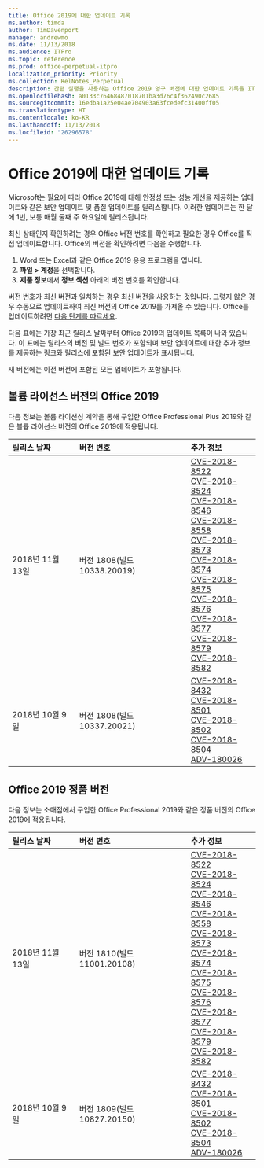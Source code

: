 ```yaml
---
title: Office 2019에 대한 업데이트 기록
ms.author: timda
author: TimDavenport
manager: andrewmo
ms.date: 11/13/2018
ms.audience: ITPro
ms.topic: reference
ms.prod: office-perpetual-itpro
localization_priority: Priority
ms.collection: RelNotes_Perpetual
description: 간편 실행을 사용하는 Office 2019 영구 버전에 대한 업데이트 기록을 IT 전문가에게 제공합니다.
ms.openlocfilehash: a0133c76468487018701ba3d76c4f362490c2685
ms.sourcegitcommit: 16edba1a25e04ae704903a63fcedefc31400ff05
ms.translationtype: HT
ms.contentlocale: ko-KR
ms.lasthandoff: 11/13/2018
ms.locfileid: "26296578"
---
```

# <a name="update-history-for-office-2019"></a>Office 2019에 대한 업데이트 기록

Microsoft는 필요에 따라 Office 2019에 대해 안정성 또는 성능 개선을 제공하는 업데이트와 같은 보안 업데이트 및 품질 업데이트를 릴리스합니다. 이러한 업데이트는 한 달에 1번, 보통 매월 둘째 주 화요일에 릴리스됩니다.

최신 상태인지 확인하려는 경우 Office 버전 번호를 확인하고 필요한 경우 Office를 직접 업데이트합니다. Office의 버전을 확인하려면 다음을 수행합니다.

  1.    Word 또는 Excel과 같은 Office 2019 응용 프로그램을 엽니다.
  2.    **파일 > 계정**을 선택합니다.
  3.    **제품 정보**에서 **정보 섹션** 아래의 버전 번호를 확인합니다.

버전 번호가 최신 버전과 일치하는 경우 최신 버전을 사용하는 것입니다. 그렇지 않은 경우 수동으로 업데이트하여 최신 버전의 Office 2019를 가져올 수 있습니다. Office를 업데이트하려면 [다음 단계를 따르세요](https://support.office.com/article/2ab296f3-7f03-43a2-8e50-46de917611c5).


다음 표에는 가장 최근 릴리스 날짜부터 Office 2019의 업데이트 목록이 나와 있습니다. 이 표에는 릴리스의 버전 및 빌드 번호가 포함되며 보안 업데이트에 대한 추가 정보를 제공하는 링크와 릴리스에 포함된 보안 업데이트가 표시됩니다.

새 버전에는 이전 버전에 포함된 모든 업데이트가 포함됩니다.

## <a name="volume-licensed-versions-of-office-2019"></a>볼륨 라이선스 버전의 Office 2019
다음 정보는 볼륨 라이선싱 계약을 통해 구입한 Office Professional Plus 2019와 같은 볼륨 라이선스 버전의 Office 2019에 적용됩니다.

  
|**릴리스 날짜**|**버전 번호**|**추가 정보**|
|:-----|:-----|:-----|
|2018년 11월 13일   |버전 1808(빌드 10338.20019)  |[CVE-2018-8522](https://portal.msrc.microsoft.com/ko-KR/security-guidance/advisory/CVE-2018-8522) <br/> [CVE-2018-8524](https://portal.msrc.microsoft.com/ko-KR/security-guidance/advisory/CVE-2018-8524) <br/> [CVE-2018-8546](https://portal.msrc.microsoft.com/ko-KR/security-guidance/advisory/CVE-2018-8546) <br/> [CVE-2018-8558](https://portal.msrc.microsoft.com/ko-KR/security-guidance/advisory/CVE-2018-8558) <br/> [CVE-2018-8573](https://portal.msrc.microsoft.com/ko-KR/security-guidance/advisory/CVE-2018-8573) <br/> [CVE-2018-8574](https://portal.msrc.microsoft.com/ko-KR/security-guidance/advisory/CVE-2018-8574) <br/> [CVE-2018-8575](https://portal.msrc.microsoft.com/ko-KR/security-guidance/advisory/CVE-2018-8575) <br/> [CVE-2018-8576](https://portal.msrc.microsoft.com/ko-KR/security-guidance/advisory/CVE-2018-8576) <br/> [CVE-2018-8577](https://portal.msrc.microsoft.com/ko-KR/security-guidance/advisory/CVE-2018-8577) <br/> [CVE-2018-8579](https://portal.msrc.microsoft.com/ko-KR/security-guidance/advisory/CVE-2018-8579) <br/> [CVE-2018-8582](https://portal.msrc.microsoft.com/ko-KR/security-guidance/advisory/CVE-2018-8582) <br/>|
|2018년 10월 9일   |버전 1808(빌드 10337.20021)  |[CVE-2018-8432](https://portal.msrc.microsoft.com/ko-KR/security-guidance/advisory/CVE-2018-8432) <br/> [CVE-2018-8501](https://portal.msrc.microsoft.com/ko-KR/security-guidance/advisory/CVE-2018-8501) <br/> [CVE-2018-8502](https://portal.msrc.microsoft.com/ko-KR/security-guidance/advisory/CVE-2018-8502) <br/> [CVE-2018-8504](https://portal.msrc.microsoft.com/ko-KR/security-guidance/advisory/CVE-2018-8504) <br/> [ADV-180026](https://portal.msrc.microsoft.com/ko-KR/security-guidance/advisory/ADV180026) <br/>|

## <a name="retail-versions-of-office-2019"></a>Office 2019 정품 버전
다음 정보는 소매점에서 구입한 Office Professional 2019와 같은 정품 버전의 Office 2019에 적용됩니다.

|**릴리스 날짜**|**버전 번호**|**추가 정보**|
|:-----|:-----|:-----|
|2018년 11월 13일   |버전 1810(빌드 11001.20108)  |[CVE-2018-8522](https://portal.msrc.microsoft.com/ko-KR/security-guidance/advisory/CVE-2018-8522) <br/> [CVE-2018-8524](https://portal.msrc.microsoft.com/ko-KR/security-guidance/advisory/CVE-2018-8524) <br/> [CVE-2018-8546](https://portal.msrc.microsoft.com/ko-KR/security-guidance/advisory/CVE-2018-8546) <br/> [CVE-2018-8558](https://portal.msrc.microsoft.com/ko-KR/security-guidance/advisory/CVE-2018-8558) <br/> [CVE-2018-8573](https://portal.msrc.microsoft.com/ko-KR/security-guidance/advisory/CVE-2018-8573) <br/> [CVE-2018-8574](https://portal.msrc.microsoft.com/ko-KR/security-guidance/advisory/CVE-2018-8574) <br/> [CVE-2018-8575](https://portal.msrc.microsoft.com/ko-KR/security-guidance/advisory/CVE-2018-8575) <br/> [CVE-2018-8576](https://portal.msrc.microsoft.com/ko-KR/security-guidance/advisory/CVE-2018-8576) <br/> [CVE-2018-8577](https://portal.msrc.microsoft.com/ko-KR/security-guidance/advisory/CVE-2018-8577) <br/> [CVE-2018-8579](https://portal.msrc.microsoft.com/ko-KR/security-guidance/advisory/CVE-2018-8579) <br/> [CVE-2018-8582](https://portal.msrc.microsoft.com/ko-KR/security-guidance/advisory/CVE-2018-8582) <br/>|
|2018년 10월 9일   |버전 1809(빌드 10827.20150)  |[CVE-2018-8432](https://portal.msrc.microsoft.com/ko-KR/security-guidance/advisory/CVE-2018-8432) <br/> [CVE-2018-8501](https://portal.msrc.microsoft.com/ko-KR/security-guidance/advisory/CVE-2018-8501) <br/> [CVE-2018-8502](https://portal.msrc.microsoft.com/ko-KR/security-guidance/advisory/CVE-2018-8502) <br/> [CVE-2018-8504](https://portal.msrc.microsoft.com/ko-KR/security-guidance/advisory/CVE-2018-8504) <br/> [ADV-180026](https://portal.msrc.microsoft.com/ko-KR/security-guidance/advisory/ADV180026) <br/>|
